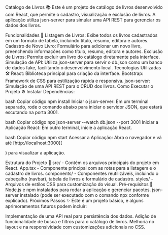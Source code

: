 Catálogo de Livros 📚
Este é um projeto de catálogo de livros desenvolvido com React, que permite o cadastro, visualização e exclusão de livros. A aplicação utiliza json-server para simular uma API REST para gerenciar os dados dos livros.

Funcionalidades 🚀
Listagem de Livros: Exibe todos os livros cadastrados em um formato de tabela, incluindo título, resumo, editora e autores.
Cadastro de Novo Livro: Formulário para adicionar um novo livro, preenchendo informações como título, resumo, editora e autores.
Exclusão de Livros: Permite excluir um livro do catálogo diretamente pela interface.
Simulação de API: Utiliza json-server para servir o db.json como um banco de dados fake, facilitando o desenvolvimento local.
Tecnologias Utilizadas 🛠️
React: Biblioteca principal para criação da interface.
Bootstrap: Framework de CSS para estilização rápida e responsiva.
json-server: Simulação de uma API REST para o CRUD dos livros.
Como Executar o Projeto ⚙️
Instalar Dependências:

bash
Copiar código
npm install
Iniciar o json-server: Em um terminal separado, rode o comando abaixo para iniciar o servidor JSON, que estará escutando na porta 3001.

bash
Copiar código
npx json-server --watch db.json --port 3001
Iniciar a Aplicação React: Em outro terminal, inicie a aplicação React.

bash
Copiar código
npm start
Acessar a Aplicação: Abra o navegador e vá até [http://localhost:3000](

) para visualizar a aplicação.

Estrutura do Projeto 📁
src/ - Contém os arquivos principais do projeto em React.
App.tsx - Componente principal com as rotas para a listagem e o cadastro de livros.
components/ - Componentes reutilizáveis, incluindo o cabeçalho (navbar), tabela de livros e formulário de cadastro.
styles/ - Arquivos de estilos CSS para customização do visual.
Pré-requisitos 🔧
Node.js e npm instalados para rodar a aplicação e gerenciar pacotes.
json-server instalado (pode ser executado com o comando npx conforme explicado).
Próximos Passos ✨
Este é um projeto básico, e alguns aprimoramentos futuros podem incluir:

Implementação de uma API real para persistência dos dados.
Adição de funcionalidade de busca e filtros para o catálogo de livros.
Melhoria no layout e na responsividade com customizações adicionais no CSS.
